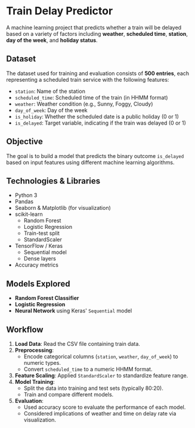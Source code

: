 # Train Delay Predictor

A machine learning project that predicts whether a train will be delayed based on a variety of factors including **weather**, **scheduled time**, **station**, **day of the week**, and **holiday status**.

## Dataset

The dataset used for training and evaluation consists of **500 entries**, each representing a scheduled train service with the following features:

- `station`: Name of the station
- `scheduled_time`: Scheduled time of the train (in HHMM format)
- `weather`: Weather condition (e.g., Sunny, Foggy, Cloudy)
- `day_of_week`: Day of the week
- `is_holiday`: Whether the scheduled date is a public holiday (0 or 1)
- `is_delayed`: Target variable, indicating if the train was delayed (0 or 1)

## Objective

The goal is to build a model that predicts the binary outcome `is_delayed` based on input features using different machine learning algorithms.

##  Technologies & Libraries

- Python 3
- Pandas
- Seaborn & Matplotlib (for visualization)
- scikit-learn
  - Random Forest
  - Logistic Regression
  - Train-test split
  - StandardScaler
- TensorFlow / Keras
  - Sequential model
  - Dense layers
- Accuracy metrics

## Models Explored

- **Random Forest Classifier**
- **Logistic Regression**
- **Neural Network** using Keras' `Sequential` model

## Workflow

1. **Load Data**: Read the CSV file containing train data.
2. **Preprocessing**:
   - Encode categorical columns (`station`, `weather`, `day_of_week`) to numeric types.
   - Convert `scheduled_time` to a numeric HHMM format.
3. **Feature Scaling**: Applied `StandardScaler` to standardize feature range.
4. **Model Training**:
   - Split the data into training and test sets (typically 80:20).
   - Train and compare different models.
5. **Evaluation**:
   - Used accuracy score to evaluate the performance of each model.
   - Considered implications of weather and time on delay rate via visualization.
